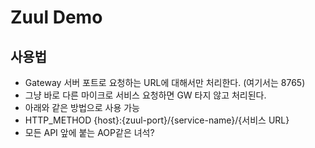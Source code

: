 # Zuul Demo

## 사용법
- Gateway 서버 포트로 요청하는 URL에 대해서만 처리한다. (여기서는 8765)
- 그냥 바로 다른 마이크로 서비스 요청하면 GW 타지 않고 처리된다.
- 아래와 같은 방법으로 사용 가능
- HTTP_METHOD {host}:{zuul-port}/{service-name}/{서비스 URL}
- 모든 API 앞에 붙는 AOP같은 녀석? 
